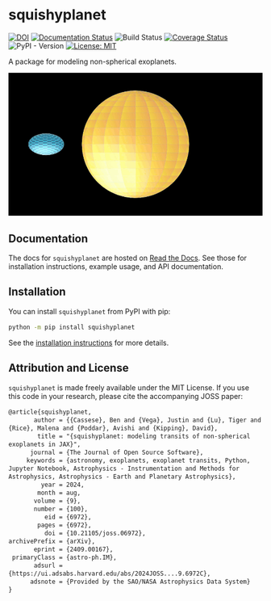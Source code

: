 # squishyplanet

[![DOI](https://joss.theoj.org/papers/10.21105/joss.06972/status.svg)](https://doi.org/10.21105/joss.06972)
[![Documentation Status](https://readthedocs.org/projects/squishyplanet/badge/?version=latest)](https://squishyplanet.readthedocs.io/en/latest/?badge=latest)
![Build Status](https://github.com/ben-cassese/squishyplanet/actions/workflows/tests.yml/badge.svg)
[![Coverage Status](https://coveralls.io/repos/github/ben-cassese/squishyplanet/badge.svg?branch=main&service=github)](https://coveralls.io/github/ben-cassese/squishyplanet?branch=main)
![PyPI - Version](https://img.shields.io/pypi/v/squishyplanet)
 [![License: MIT](https://img.shields.io/badge/License-MIT-blue.svg)](https://opensource.org/licenses/MIT)

A package for modeling non-spherical exoplanets.

![image](docs/_static/media/videos/_static/480p15/Banner_ManimCE_v0.17.3.gif)

## Documentation

The docs for ``squishyplanet`` are hosted on [Read the Docs](https://squishyplanet.readthedocs.io/en/latest/). See those for installation instructions, example usage, and API documentation.

## Installation

You can install ``squishyplanet`` from PyPI with pip:

```bash
python -m pip install squishyplanet
```

See the [installation instructions](https://squishyplanet.readthedocs.io/en/latest/installation.html) for more details.

## Attribution and License


``squishyplanet`` is made freely available under the MIT License. If you use this code in your research, please cite the accompanying JOSS paper:

```
@article{squishyplanet,
       author = {{Cassese}, Ben and {Vega}, Justin and {Lu}, Tiger and {Rice}, Malena and {Poddar}, Avishi and {Kipping}, David},
        title = "{squishyplanet: modeling transits of non-spherical exoplanets in JAX}",
      journal = {The Journal of Open Source Software},
     keywords = {astronomy, exoplanets, exoplanet transits, Python, Jupyter Notebook, Astrophysics - Instrumentation and Methods for Astrophysics, Astrophysics - Earth and Planetary Astrophysics},
         year = 2024,
        month = aug,
       volume = {9},
       number = {100},
          eid = {6972},
        pages = {6972},
          doi = {10.21105/joss.06972},
archivePrefix = {arXiv},
       eprint = {2409.00167},
 primaryClass = {astro-ph.IM},
       adsurl = {https://ui.adsabs.harvard.edu/abs/2024JOSS....9.6972C},
      adsnote = {Provided by the SAO/NASA Astrophysics Data System}
}
```
